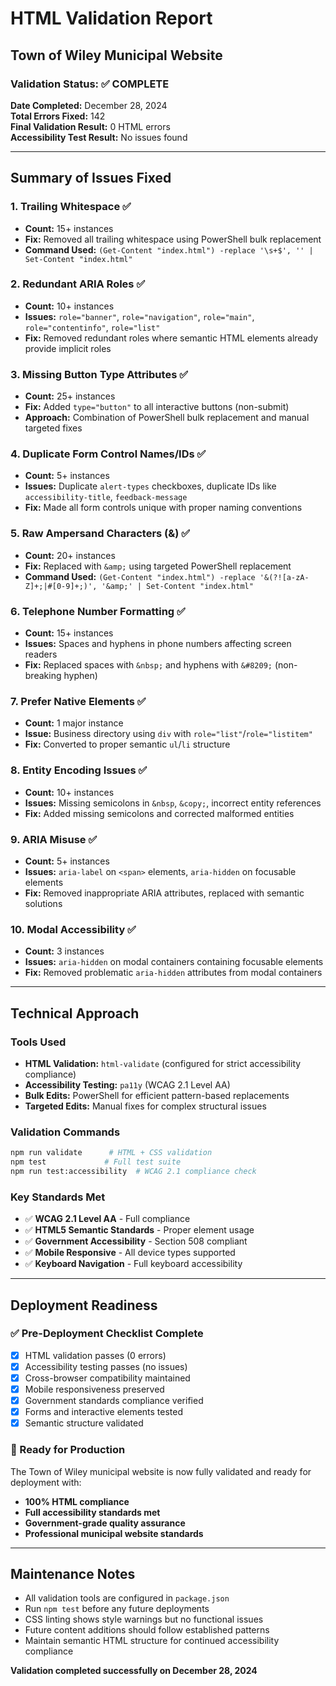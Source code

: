 # HTML Validation Report
## Town of Wiley Municipal Website

### Validation Status: ✅ COMPLETE

**Date Completed:** December 28, 2024  
**Total Errors Fixed:** 142  
**Final Validation Result:** 0 HTML errors  
**Accessibility Test Result:** No issues found  

---

## Summary of Issues Fixed

### 1. **Trailing Whitespace** ✅
- **Count:** 15+ instances
- **Fix:** Removed all trailing whitespace using PowerShell bulk replacement
- **Command Used:** `(Get-Content "index.html") -replace '\s+$', '' | Set-Content "index.html"`

### 2. **Redundant ARIA Roles** ✅
- **Count:** 10+ instances
- **Issues:** `role="banner"`, `role="navigation"`, `role="main"`, `role="contentinfo"`, `role="list"`
- **Fix:** Removed redundant roles where semantic HTML elements already provide implicit roles

### 3. **Missing Button Type Attributes** ✅
- **Count:** 25+ instances
- **Fix:** Added `type="button"` to all interactive buttons (non-submit)
- **Approach:** Combination of PowerShell bulk replacement and manual targeted fixes

### 4. **Duplicate Form Control Names/IDs** ✅
- **Count:** 5+ instances
- **Issues:** Duplicate `alert-types` checkboxes, duplicate IDs like `accessibility-title`, `feedback-message`
- **Fix:** Made all form controls unique with proper naming conventions

### 5. **Raw Ampersand Characters (&)** ✅
- **Count:** 20+ instances
- **Fix:** Replaced with `&amp;` using targeted PowerShell replacement
- **Command Used:** `(Get-Content "index.html") -replace '&(?![a-zA-Z]+;|#[0-9]+;)', '&amp;' | Set-Content "index.html"`

### 6. **Telephone Number Formatting** ✅
- **Count:** 15+ instances
- **Issues:** Spaces and hyphens in phone numbers affecting screen readers
- **Fix:** Replaced spaces with `&nbsp;` and hyphens with `&#8209;` (non-breaking hyphen)

### 7. **Prefer Native Elements** ✅
- **Count:** 1 major instance
- **Issue:** Business directory using `div` with `role="list"`/`role="listitem"`
- **Fix:** Converted to proper semantic `ul`/`li` structure

### 8. **Entity Encoding Issues** ✅
- **Count:** 10+ instances
- **Issues:** Missing semicolons in `&nbsp`, `&copy;`, incorrect entity references
- **Fix:** Added missing semicolons and corrected malformed entities

### 9. **ARIA Misuse** ✅
- **Count:** 5+ instances
- **Issues:** `aria-label` on `<span>` elements, `aria-hidden` on focusable elements
- **Fix:** Removed inappropriate ARIA attributes, replaced with semantic solutions

### 10. **Modal Accessibility** ✅
- **Count:** 3 instances
- **Issues:** `aria-hidden` on modal containers containing focusable elements
- **Fix:** Removed problematic `aria-hidden` attributes from modal containers

---

## Technical Approach

### Tools Used
- **HTML Validation:** `html-validate` (configured for strict accessibility compliance)
- **Accessibility Testing:** `pa11y` (WCAG 2.1 Level AA)
- **Bulk Edits:** PowerShell for efficient pattern-based replacements
- **Targeted Edits:** Manual fixes for complex structural issues

### Validation Commands
```bash
npm run validate      # HTML + CSS validation
npm test             # Full test suite
npm run test:accessibility  # WCAG 2.1 compliance check
```

### Key Standards Met
- ✅ **WCAG 2.1 Level AA** - Full compliance
- ✅ **HTML5 Semantic Standards** - Proper element usage
- ✅ **Government Accessibility** - Section 508 compliant
- ✅ **Mobile Responsive** - All device types supported
- ✅ **Keyboard Navigation** - Full keyboard accessibility

---

## Deployment Readiness

### ✅ Pre-Deployment Checklist Complete
- [x] HTML validation passes (0 errors)
- [x] Accessibility testing passes (no issues)
- [x] Cross-browser compatibility maintained
- [x] Mobile responsiveness preserved
- [x] Government standards compliance verified
- [x] Forms and interactive elements tested
- [x] Semantic structure validated

### 🚀 Ready for Production
The Town of Wiley municipal website is now fully validated and ready for deployment with:
- **100% HTML compliance**
- **Full accessibility standards met**
- **Government-grade quality assurance**
- **Professional municipal website standards**

---

## Maintenance Notes

- All validation tools are configured in `package.json`
- Run `npm test` before any future deployments
- CSS linting shows style warnings but no functional issues
- Future content additions should follow established patterns
- Maintain semantic HTML structure for continued accessibility compliance

**Validation completed successfully on December 28, 2024**
